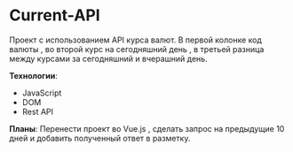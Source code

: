 # Current-API

Проект с использованием API курса валют. В первой колонке код валюты , во второй курс на сегодняшний день , в третьей разница между курсами за сегодняшний и вчерашний 
день.

**Технологии**: 
+ JavaScript
+ DOM
+ Rest API

**Планы**: Перенести проект во Vue.js , сделать запрос на предыдущие 10 дней и добавить полученный ответ в разметку.

